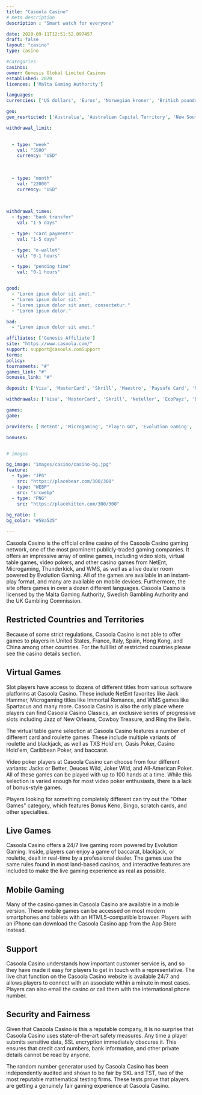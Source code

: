 ```yaml
---
title: "Casoola Casino"
# meta description
description : "Smart watch for everyone"

date: 2020-09-11T12:51:52.097457
draft: false
layout: "casino" 
type: casino

#categories
casinos: 
owner: Genesis Global Limited Casinos
established: 2020
licences: ['Malta Gaming Authority']

languages: 
currencies: ['US dollars', 'Euros', 'Norwegian kroner', 'British pounds sterling', 'Swiss francs', 'Canadian dollars', 'Australian dollars', 'South African Rand', 'Czech Republic korunas', 'Polish zlotys', 'Russian rubles', 'Denmark kroner', 'Romanian lei', 'Georgian laris', 'Turkish Lira', 'Chinese yuan', 'Mexican pesos', 'Nigerian nairas', 'Croatian kunas', 'Hungarian forints', 'Peruvian nuevos soles', 'South Korean won', 'UAE dirhams', 'Bahraini dinars', 'Bulgarian leva', 'Indian rupees', 'Kuwaiti dinars', 'New Zealand dollars', 'Qatari rials', 'Saudi riyals', 'Venezuelan bolívars']

geo: 
geo_resrticted: ['Australia', 'Australian Capital Territory', 'New South Wales', 'Northern Territory', 'Queensland', 'South Australia', 'Tasmania', 'Victoria', 'Western Australia', 'Belgium', 'Denmark', 'France', 'French Southern Territories', 'French Southern and Antarctic Territories', 'Germany', 'Schleswig-Holstein', 'Greece', 'Hungary', 'Iran', 'Israel', 'Italy', 'Portugal', 'Puerto Rico', 'Romania', 'Slovenia', 'Spain', 'Sweden', 'Switzerland', 'Turkey', 'Ukraine', 'United Kingdom', 'United States', 'Alabama', 'Alaska', 'American Samoa', 'Arizona', 'Arkansas', 'California', 'Colorado', 'Connecticut', 'Delaware', 'District of Columbia', 'Florida', 'Georgia(US)', 'Guam', 'Hawaii', 'Idaho', 'Illinois', 'Indiana', 'Iowa', 'Kansas', 'Kentucky', 'Louisiana', 'Maine', 'Maryland', 'Massachusetts', 'Michigan', 'Minnesota', 'Mississippi', 'Missouri', 'Montana', 'Nebraska', 'Nevada', 'New Hampshire', 'New Jersey', 'New Mexico', 'New York', 'North Carolina', 'North Dakota', 'Northern Mariana Islands', 'Ohio', 'Oklahoma', 'Oregon', 'Pennsylvania', 'Rhode Island', 'South Carolina', 'South Dakota', 'Tennessee', 'Texas', 'U.S. Virgin Islands', 'Utah', 'Vermont', 'Virginia', 'Washington', 'West Virginia', 'Wisconsin', 'Wyoming']

withdrawal_limit:

  
  - type: "week"
    val: "5500"
    currency: "USD"
  
  
  
  - type: "month"
    val: "22000"
    currency: "USD"
  
  

withdrawal_times:
  - type: "bank transfer"
    val: "1-5 days"

  - type: "card payments"
    val: "1-5 days"

  - type: "e-wallet"
    val: "0-1 hours"

  - type: "pending time"
    val: "0-1 hours"


good:
  - "Lorem ipsum dolor sit amet."
  - "Lorem ipsum dolor sit."
  - "Lorem ipsum dolor sit amet, consectetur."
  - "Lorem ipsum dolor."

bad:
  - "Lorem ipsum dolor sit amet."

affiliates: ['Genesis Affiliate']
site: "https://www.casoola.com/"
support: support@casoola.comSupport
terms:
policy:
tournaments: "#"
games_link: "#"
bonuses_link: "#"

deposit: ['Visa', 'MasterCard', 'Skrill', 'Maestro', 'Paysafe Card', 'Neteller', 'EcoPayz', 'MuchBetter']

withdrawals: ['Visa', 'MasterCard', 'Skrill', 'Neteller', 'EcoPayz', 'Bank Wire Transfer']

games: 
game:

providers: ['NetEnt', 'Microgaming', "Play'n GO", 'Evolution Gaming', 'iSoftBet', 'Quickspin', 'Red Tiger Gaming', 'Big Time Gaming', 'Yggdrasil Gaming', 'Push Gaming', 'Gamomat', 'Skywind Group']

bonuses:


# images

bg_image: "images/casino/casino-bg.jpg"  
feature:
  - type: "JPG" 
    src: "https://placebear.com/300/300"
  - type: "WEBP"
    src: "srcwebp"
  - type: "PNG"
    src: "https://placekitten.com/300/300"  
 
bg_ratio: 1 
bg_color: "#58a525"  

---
```


Casoola Casino is the official online casino of the Casoola Casino gaming network, one of the most prominent publicly-traded gaming companies. It offers an impressive array of online games, including video slots, virtual table games, video pokers, and other casino games from NetEnt, Microgaming, Thunderkick, and WMS, as well as a live dealer room powered by Evolution Gaming. All of the games are available in an instant-play format, and many are available on mobile devices. Furthermore, the site offers games in over a dozen different languages. Casoola Casino is licensed by the Malta Gaming Authority, Swedish Gambling Authority and the UK Gambling Commission.

## Restricted Countries and Territories
Because of some strict regulations, Casoola Casino is not able to offer games to players in United States, France, Italy, Spain, Hong Kong, and China among other countries. For the full list of restricted countries please see the casino details section.

## Virtual Games
Slot players have access to dozens of different titles from various software platforms at Casoola Casino. These include NetEnt favorites like Jack Hammer, Microgaming titles like Immortal Romance, and WMS games like Spartacus and many more. Casoola Casino is also the only place where players can find Casoola Casino Classics, an exclusive series of progressive slots including Jazz of New Orleans, Cowboy Treasure, and Ring the Bells.

The virtual table game selection at Casoola Casino features a number of different card and roulette games. These include multiple variants of roulette and blackjack, as well as TXS Hold'em, Oasis Poker, Casino Hold'em, Caribbean Poker, and baccarat.

Video poker players at Casoola Casino can choose from four different variants: Jacks or Better, Deuces Wild, Joker Wild, and All-American Poker. All of these games can be played with up to 100 hands at a time. While this selection is varied enough for most video poker enthusiasts, there is a lack of bonus-style games.

Players looking for something completely different can try out the "Other Games" category, which features Bonus Keno, Bingo, scratch cards, and other specialties.

## Live Games
Casoola Casino offers a 24/7 live gaming room powered by Evolution Gaming. Inside, players can enjoy a game of baccarat, blackjack, or roulette, dealt in real-time by a professional dealer. The games use the same rules found in most land-based casinos, and interactive features are included to make the live gaming experience as real as possible.

## Mobile Gaming
Many of the casino games in Casoola Casino are available in a mobile version. These mobile games can be accessed on most modern smartphones and tablets with an HTML5-compatible browser. Players with an iPhone can download the Casoola Casino app from the App Store instead.

## Support
Casoola Casino understands how important customer service is, and so they have made it easy for players to get in touch with a representative. The live chat function on the Casoola Casino website is available 24/7 and allows players to connect with an associate within a minute in most cases. Players can also email the casino or call them with the international phone number.

## Security and Fairness
Given that Casoola Casino is this a reputable company, it is no surprise that Casoola Casino uses state-of-the-art safety measures. Any time a player submits sensitive data, SSL encryption immediately obscures it. This ensures that credit card numbers, bank information, and other private details cannot be read by anyone.

The random number generator used by Casoola Casino has been independently audited and shown to be fair by SKL and TST, two of the most reputable mathematical testing firms. These tests prove that players are getting a genuinely fair gaming experience at Casoola Casino.